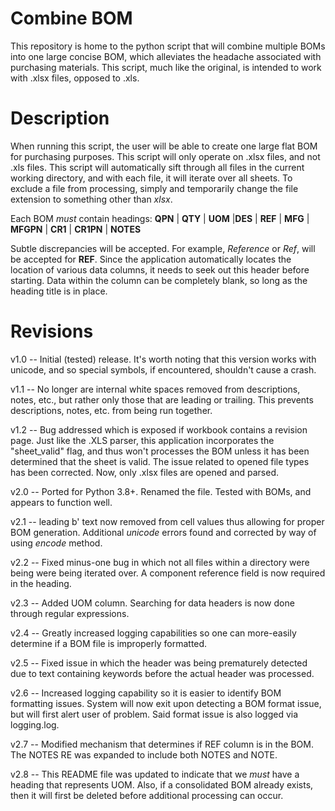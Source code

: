 # Combine BOM
This repository is home to the python script that will combine multiple BOMs into one large concise BOM, which alleviates the headache associated with purchasing materials. This script, much like the original, is intended to work with .xlsx files, opposed to .xls.  

# Description 
When running this script, the user will be able to create one large flat BOM for purchasing purposes.  This script will only operate on .xlsx files, and not .xls files. This script will automatically sift through all files in the current working directory, and with each file, it will iterate over all sheets.  To exclude a file from processing, simply and temporarily change the file extension to something other than _xlsx_.  

Each BOM _must_ contain headings: __QPN__ | __QTY__ | __UOM__ |__DES__ | __REF__ | __MFG__ | __MFGPN__ | __CR1__ | __CR1PN__ | __NOTES__ 

Subtle discrepancies will be accepted.  For example, _Reference_ or _Ref_, will be accepted for __REF__.  Since the application automatically locates the location of various data columns, it needs to seek out this header before starting. Data within the column can be completely blank, so long as the heading title is in place.  

# Revisions
v1.0 -- Initial (tested) release.  It's worth noting that this version works with unicode, and so special symbols, if encountered, shouldn't cause a crash.  

v1.1 -- No longer are internal white spaces removed from descriptions, notes, etc., but rather only those that are leading or trailing.  This prevents descriptions, notes, etc. from being run together.

v1.2 -- Bug addressed which is exposed if workbook contains a revision page.  Just like the .XLS parser, this application incorporates the "sheet_valid" flag, and thus won't processes the BOM unless it has been determined that the sheet is valid.  The issue related to opened file types has been corrected.  Now, only .xlsx files are opened and parsed.  

v2.0 -- Ported for Python 3.8+.  Renamed the file.  Tested with BOMs, and appears to function well. 

v2.1 -- leading b' text now removed from cell values thus allowing for proper BOM generation.  Additional _unicode_ errors found and corrected by way of using _encode_ method. 

v2.2 -- Fixed minus-one bug in which not all files within a directory were being  were being iterated over.  A component reference field is now required in the heading.  

v2.3 -- Added UOM column.  Searching for data headers is now done through regular expressions.  

v2.4 -- Greatly increased logging capabilities so one can more-easily determine if a BOM file is improperly formatted.  

v2.5 -- Fixed issue in which the header was being prematurely detected due to text containing keywords before the actual header was processed.  

v2.6 -- Increased logging capability so it is easier to identify BOM formatting issues.  System will now exit upon detecting a BOM format issue, but will first alert user of problem.  Said format issue is also logged via logging.log.  

v2.7 -- Modified mechanism that determines if REF column is in the BOM.  The NOTES RE was expanded to include both NOTES and NOTE.

v2.8 -- This README file was updated to indicate that we _must_ have a heading that represents UOM.  Also, if a consolidated BOM already exists, then it will first be deleted before additional processing can occur. 